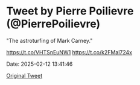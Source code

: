 # Tweet by Pierre Poilievre (@PierrePoilievre)

"The astroturfing of Mark Carney."

https://t.co/VHTSnEuNW1 https://t.co/k2FMal724x

Date: 2025-02-12 13:41:46

[Original Tweet](https://x.com/PierrePoilievre/status/1889671241046388805)
